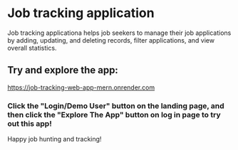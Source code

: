 # Job tracking application
 Job tracking applicationa helps job seekers to manage their job applications by adding, updating, and deleting records, filter applications, and view overall statistics.

## Try and explore the app:
https://job-tracking-web-app-mern.onrender.com

### Click the "Login/Demo User" button on the landing page, and then click the "Explore The App" button on log in page to try out this app!
Happy job hunting and tracking!


